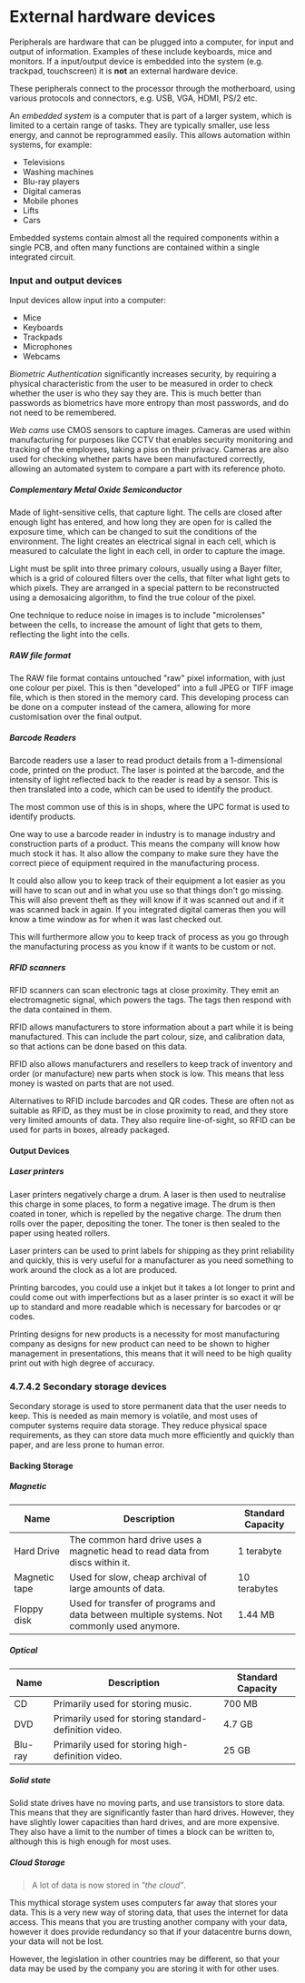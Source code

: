 # External hardware devices

Peripherals are hardware that can be plugged into a computer, for input and output of information. Examples of these include keyboards, mice and monitors. If a input/output device is embedded into the system (e.g. trackpad, touchscreen) it is **not** an external hardware device.

These peripherals connect to the processor through the motherboard, using various protocols and connectors, e.g. USB, VGA, HDMI, PS/2 etc.

An *embedded system* is a computer that is part of a larger system, which is limited to a certain range of tasks. They are typically smaller, use less energy, and cannot be reprogrammed easily. This allows automation within systems, for example:

- Televisions
- Washing machines
- Blu-ray players
- Digital cameras
- Mobile phones
- Lifts
- Cars

Embedded systems contain almost all the required components within a single PCB, and often many functions are contained within a single integrated circuit.


### Input and output devices

Input devices allow input into a computer:
- Mice
- Keyboards
- Trackpads
- Microphones
- Webcams


*Biometric Authentication* significantly increases security,  by requiring a physical characteristic from the user to be measured in order to check whether the user is who they say they are. This is much better than passwords as biometrics have more entropy than most passwords, and do not need to be remembered.

*Web cams* use CMOS sensors to capture images. Cameras are used within manufacturing for purposes like CCTV that enables security monitoring and tracking of the employees, taking a piss on their privacy. Cameras are also used for checking whether parts have been manufactured correctly, allowing an automated system to compare a part with its reference photo.


##### Complementary Metal Oxide Semiconductor
Made of light-sensitive cells, that capture light. The cells are closed after enough light has entered, and how long they are open for is called the exposure time, which can be changed to suit the conditions of the environment. The light creates an electrical signal in each cell, which is measured to calculate the light in each cell, in order to capture the image. 

Light must be split into three primary colours, usually using a Bayer filter, which is a grid of coloured filters over the cells, that filter what light gets to which pixels. They are arranged in a special pattern to be reconstructed using a demosaicing algorithm, to find the true colour of the pixel.

One technique to reduce noise in images is to include "microlenses" between the cells, to increase the amount of light that gets to them, reflecting the light into the cells.

<!--#### Digital Single Lens Reflex
TODO// -->

##### RAW file format
The RAW file format contains untouched "raw" pixel information, with just one colour per pixel. This is then "developed" into a full JPEG or TIFF image file, which is then stored in the memory card. This developing process can be done on a computer instead of the camera, allowing for more customisation over the final output. 

##### Barcode Readers


Barcode readers use a laser to read product details from a 1-dimensional code, printed on the product. The laser is pointed at the barcode, and the intensity of light reflected back to the reader is read by a sensor. This is then translated into a code, which can be used to identify the product.

The most common use of this is in shops, where the UPC format is used to identify products.

One way to use a barcode reader in industry is to manage industry and construction parts of a product. This means the company will know how much stock it has. It also allow the company to make sure they have the correct piece of equipment required in the manufacturing process.

It could also allow you to keep track of their equipment a lot easier as you will have to scan out and in what you use so that things don't go missing. This will also prevent theft as they will know if it was scanned out and if it was scanned back in again. If you integrated digital cameras then you will know a time window as for when it was last checked out.

This will furthermore allow you to keep track of process as you go through the manufacturing process as you know if it wants to be custom or not.

##### RFID scanners
RFID scanners can scan electronic tags at close proximity. They emit an electromagnetic signal, which powers the tags. The tags then respond with the data contained in them.

RFID allows manufacturers to store information about a part while it is being manufactured. This can include the part colour, size, and calibration data, so that actions can be done based on this data.

RFID also allows manufacturers and resellers to keep track of inventory  and order (or manufacture) new parts when stock is low. This means that less money is wasted on parts that are not used.

Alternatives to RFID include barcodes and QR codes. These are often not as suitable as RFID, as they must be in close proximity to read, and they store very limited amounts of data. They also require line-of-sight, so RFID can be used for parts in boxes, already packaged.

#### Output Devices
##### Laser printers
Laser printers negatively charge a drum. A laser is then used to neutralise this charge in some places, to form a negative image. The drum is then coated in toner, which is repelled by the negative charge. The drum then rolls over the paper, depositing the toner. The toner is then sealed to the paper using heated rollers.

Laser printers can be used to print labels for shipping as they print reliability and quickly, this is very useful for a manufacturer as you need something to work around the clock as a lot are produced.

Printing barcodes, you could use a inkjet but it takes a lot longer to print and could come out with imperfections but as a laser printer is so exact it will be up to standard and more readable which is necessary for barcodes or qr codes.

Printing designs for new products is a necessity for most manufacturing company as designs for new product can need to be shown to higher management in presentations, this means that it will need to be high quality print out with high degree of accuracy.
<!-- 
// TODO have we covered this? -->

### 4.7.4.2 Secondary storage devices
Secondary storage is used to store permanent data that the user needs to keep. This is needed as main memory is volatile, and most uses of computer systems require data storage. They reduce physical space requirements, as they can store data much more efficiently and quickly than paper, and are less prone to human error.

#### Backing Storage
##### Magnetic
|Name|Description|Standard Capacity|
|---|---|---|
|Hard Drive|The common hard drive uses a magnetic head to read data from discs within it.|1 terabyte|
|Magnetic tape|Used for slow, cheap archival of large amounts of data.|10 terabytes|
|Floppy disk|Used for transfer of programs and data between multiple systems. Not commonly used anymore.|1.44 MB|

##### Optical
|Name|Description|Standard Capacity|
|---|---|---|
|CD|Primarily used for storing music.|700 MB|
|DVD|Primarily used for storing standard-definition video.|4.7 GB|
|Blu-ray|Primarily used for storing high-definition video.|25 GB|

##### Solid state
Solid state drives have no moving parts, and use transistors to store data. This means that they are significantly faster than hard drives. However, they have slightly lower capacities than hard drives, and are more expensive. They also have a limit to the number of times a block can be written to, although this is high enough for most uses.

##### Cloud Storage
> A lot of data is now stored in *"the cloud"*.

This mythical storage system uses computers far away that stores your data. This is a very new way of storing data, that uses the internet for data access. This means that you are trusting another company with your data, however it does provide redundancy so that if your datacentre burns down, your data will not be lost.

However, the legislation in other countries may be different, so that your data may be used by the company you are storing it with for other uses.
